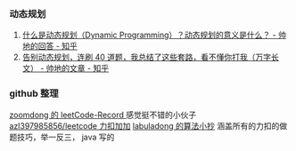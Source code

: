 ### 动态规划
1. [什么是动态规划（Dynamic Programming）？动态规划的意义是什么？ - 帅地的回答 - 知乎](https://www.zhihu.com/question/23995189/answer/1094101149)  
2. [告别动态规划，连刷 40 道题，我总结了这些套路，看不懂你打我（万字长文） - 帅地的文章 - 知乎](https://zhuanlan.zhihu.com/p/91582909)  


### github 整理
[zoomdong 的 leetCode-Record ](https://github.com/fireairforce/leetCode-Record)  感觉挺不错的小伙子  
[azl397985856/leetcode 力扣加加](https://github.com/azl397985856/leetcode)
[labuladong 的算法小抄](https://github.com/labuladong/fucking-algorithm) 涵盖所有的力扣的做题技巧，举一反三， java 写的
